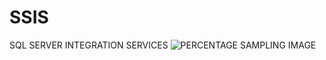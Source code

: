 # SSIS
SQL SERVER INTEGRATION SERVICES
![PERCENTAGE SAMPLING IMAGE](https://user-images.githubusercontent.com/66219250/194047612-4c2bf434-cc8c-4493-b09a-f320746faaaa.png)
